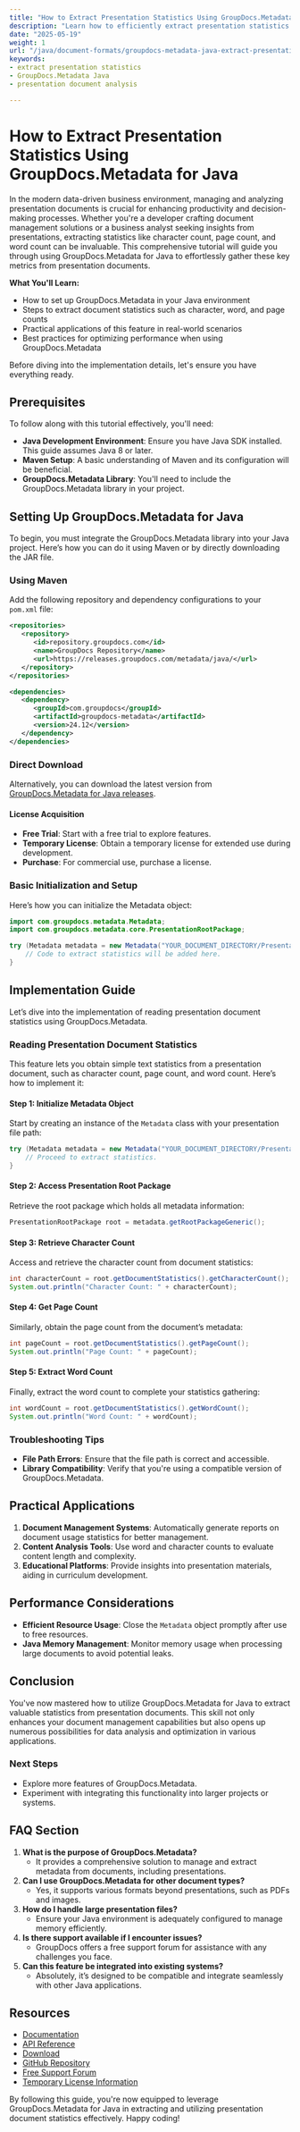 ```yaml
---
title: "How to Extract Presentation Statistics Using GroupDocs.Metadata for Java"
description: "Learn how to efficiently extract presentation statistics such as character, word, and page counts using GroupDocs.Metadata for Java. Master this process to boost your document management capabilities."
date: "2025-05-19"
weight: 1
url: "/java/document-formats/groupdocs-metadata-java-extract-presentation-statistics/"
keywords:
- extract presentation statistics
- GroupDocs.Metadata Java
- presentation document analysis

---
```



# How to Extract Presentation Statistics Using GroupDocs.Metadata for Java

In the modern data-driven business environment, managing and analyzing presentation documents is crucial for enhancing productivity and decision-making processes. Whether you're a developer crafting document management solutions or a business analyst seeking insights from presentations, extracting statistics like character count, page count, and word count can be invaluable. This comprehensive tutorial will guide you through using GroupDocs.Metadata for Java to effortlessly gather these key metrics from presentation documents.

**What You'll Learn:**
- How to set up GroupDocs.Metadata in your Java environment
- Steps to extract document statistics such as character, word, and page counts
- Practical applications of this feature in real-world scenarios
- Best practices for optimizing performance when using GroupDocs.Metadata

Before diving into the implementation details, let's ensure you have everything ready.

## Prerequisites
To follow along with this tutorial effectively, you'll need:

- **Java Development Environment**: Ensure you have Java SDK installed. This guide assumes Java 8 or later.
- **Maven Setup**: A basic understanding of Maven and its configuration will be beneficial.
- **GroupDocs.Metadata Library**: You'll need to include the GroupDocs.Metadata library in your project.

## Setting Up GroupDocs.Metadata for Java
To begin, you must integrate the GroupDocs.Metadata library into your Java project. Here’s how you can do it using Maven or by directly downloading the JAR file.

### Using Maven
Add the following repository and dependency configurations to your `pom.xml` file:

```xml
<repositories>
   <repository>
      <id>repository.groupdocs.com</id>
      <name>GroupDocs Repository</name>
      <url>https://releases.groupdocs.com/metadata/java/</url>
   </repository>
</repositories>

<dependencies>
   <dependency>
      <groupId>com.groupdocs</groupId>
      <artifactId>groupdocs-metadata</artifactId>
      <version>24.12</version>
   </dependency>
</dependencies>
```

### Direct Download
Alternatively, you can download the latest version from [GroupDocs.Metadata for Java releases](https://releases.groupdocs.com/metadata/java/).

#### License Acquisition
- **Free Trial**: Start with a free trial to explore features.
- **Temporary License**: Obtain a temporary license for extended use during development.
- **Purchase**: For commercial use, purchase a license.

### Basic Initialization and Setup
Here’s how you can initialize the Metadata object:

```java
import com.groupdocs.metadata.Metadata;
import com.groupdocs.metadata.core.PresentationRootPackage;

try (Metadata metadata = new Metadata("YOUR_DOCUMENT_DIRECTORY/Presentation.pptx")) {
    // Code to extract statistics will be added here.
}
```

## Implementation Guide
Let’s dive into the implementation of reading presentation document statistics using GroupDocs.Metadata.

### Reading Presentation Document Statistics
This feature lets you obtain simple text statistics from a presentation document, such as character count, page count, and word count. Here’s how to implement it:

#### Step 1: Initialize Metadata Object
Start by creating an instance of the `Metadata` class with your presentation file path:

```java
try (Metadata metadata = new Metadata("YOUR_DOCUMENT_DIRECTORY/Presentation.pptx")) {
    // Proceed to extract statistics.
}
```

#### Step 2: Access Presentation Root Package
Retrieve the root package which holds all metadata information:

```java
PresentationRootPackage root = metadata.getRootPackageGeneric();
```

#### Step 3: Retrieve Character Count
Access and retrieve the character count from document statistics:

```java
int characterCount = root.getDocumentStatistics().getCharacterCount();
System.out.println("Character Count: " + characterCount);
```

#### Step 4: Get Page Count
Similarly, obtain the page count from the document’s metadata:

```java
int pageCount = root.getDocumentStatistics().getPageCount();
System.out.println("Page Count: " + pageCount);
```

#### Step 5: Extract Word Count
Finally, extract the word count to complete your statistics gathering:

```java
int wordCount = root.getDocumentStatistics().getWordCount();
System.out.println("Word Count: " + wordCount);
```

### Troubleshooting Tips
- **File Path Errors**: Ensure that the file path is correct and accessible.
- **Library Compatibility**: Verify that you're using a compatible version of GroupDocs.Metadata.

## Practical Applications
1. **Document Management Systems**: Automatically generate reports on document usage statistics for better management.
2. **Content Analysis Tools**: Use word and character counts to evaluate content length and complexity.
3. **Educational Platforms**: Provide insights into presentation materials, aiding in curriculum development.

## Performance Considerations
- **Efficient Resource Usage**: Close the `Metadata` object promptly after use to free resources.
- **Java Memory Management**: Monitor memory usage when processing large documents to avoid potential leaks.

## Conclusion
You've now mastered how to utilize GroupDocs.Metadata for Java to extract valuable statistics from presentation documents. This skill not only enhances your document management capabilities but also opens up numerous possibilities for data analysis and optimization in various applications.

### Next Steps
- Explore more features of GroupDocs.Metadata.
- Experiment with integrating this functionality into larger projects or systems.

## FAQ Section
1. **What is the purpose of GroupDocs.Metadata?**
   - It provides a comprehensive solution to manage and extract metadata from documents, including presentations.
2. **Can I use GroupDocs.Metadata for other document types?**
   - Yes, it supports various formats beyond presentations, such as PDFs and images.
3. **How do I handle large presentation files?**
   - Ensure your Java environment is adequately configured to manage memory efficiently.
4. **Is there support available if I encounter issues?**
   - GroupDocs offers a free support forum for assistance with any challenges you face.
5. **Can this feature be integrated into existing systems?**
   - Absolutely, it’s designed to be compatible and integrate seamlessly with other Java applications.

## Resources
- [Documentation](https://docs.groupdocs.com/metadata/java/)
- [API Reference](https://reference.groupdocs.com/metadata/java/)
- [Download](https://releases.groupdocs.com/metadata/java/)
- [GitHub Repository](https://github.com/groupdocs-metadata/GroupDocs.Metadata-for-Java)
- [Free Support Forum](https://forum.groupdocs.com/c/metadata/)
- [Temporary License Information](https://purchase.groupdocs.com/temporary-license/) 

By following this guide, you're now equipped to leverage GroupDocs.Metadata for Java in extracting and utilizing presentation document statistics effectively. Happy coding!
